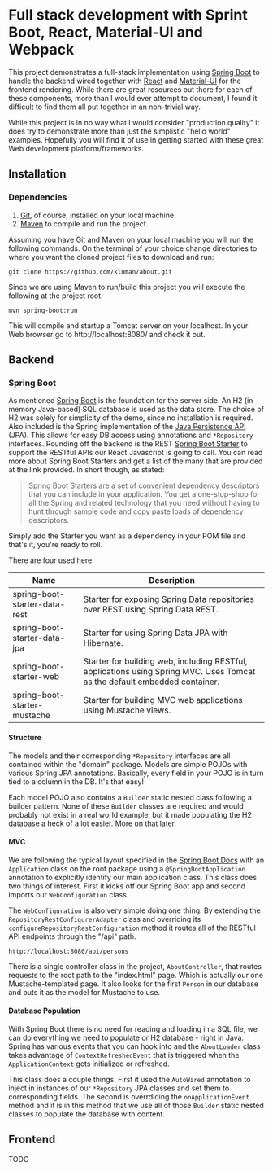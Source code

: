 # Full stack development with Sprint Boot, React, Material-UI and Webpack

This project demonstrates a full-stack implementation using [Spring Boot](https://projects.spring.io/spring-boot/)
to handle the backend wired together with [React](https://facebook.github.io/react/) and 
[Material-UI](https://github.com/callemall/material-ui) for the frontend rendering. 
While there are great resources out there for each of these components, more than 
I would ever attempt to document, I found it difficult to find them all put together
in an non-trivial way.

While this project is in no way what I would consider "production quality" it does
try to demonstrate more than just the simplistic "hello world" examples. Hopefully you
will find it of use in getting started with these great Web development platform/frameworks.

## Installation

### Dependencies

1. [Git](https://git-scm.com/downloads), of course, installed on your local machine. 
2. [Maven](https://maven.apache.org/) to compile and run the project.

Assuming you have Git and Maven on your local machine you will run the following commands. On the terminal of your
choice change directories to where you want the cloned project files to download and run:

```
git clone https://github.com/kluman/about.git
```
Since we are using Maven to run/build this project you will execute the following at the project root.

```
mvn spring-boot:run
```
This will compile and startup a Tomcat server on your localhost. In your Web browser go to http://localhost:8080/
and check it out.


## Backend

### Spring Boot

As mentioned [Spring Boot](https://projects.spring.io/spring-boot/) is the foundation
for the server side. An H2 (in memory Java-based) SQL database is used as the data store. The 
choice of H2 was solely for simplicity of the demo, since no installation is required. 
Also included is the Spring implementation of the [Java Persistence API](http://projects.spring.io/spring-data-jpa/) 
(JPA). This allows for easy DB access using annotations and `*Repository` interfaces.
Rounding off the backend is the REST [Spring Boot
Starter](http://docs.spring.io/spring-boot/docs/current/reference/htmlsingle/#using-boot-starter) to 
support the RESTful APIs our React Javascript is going to call. You can read more about Spring
Boot Starters and get a list of the many that are provided at the link provided. In short though,
as stated:

>Spring Boot Starters are a set of convenient dependency descriptors that you can include 
in your application. You get a one-stop-shop for all the Spring and related technology that you 
need without having to hunt through sample code and copy paste loads of dependency descriptors.

Simply add the Starter you want as a dependency in your POM file and that's it, you're ready to roll.

There are four used here.

|Name                           | Description               
-------------------------------|----------------------------
spring-boot-starter-data-rest  | Starter for exposing Spring Data repositories over REST using Spring Data REST. |
spring-boot-starter-data-jpa   | Starter for using Spring Data JPA with Hibernate.
spring-boot-starter-web        | Starter for building web, including RESTful, applications using Spring MVC. Uses Tomcat as the default embedded container.
spring-boot-starter-mustache   | Starter for building MVC web applications using Mustache views.


#### Structure

The models and their corresponding `*Repository` interfaces are all contained within 
the "domain" package. Models are simple POJOs with various Spring JPA annotations. Basically, 
every field in your POJO is in turn tied to a column in the DB.
It's that easy!

Each model POJO also contains a `Builder` static nested class 
following a builder pattern. None of these `Builder` classes are required and
would probably not exist in a real world example, but it made populating the H2 database
a heck of a lot easier. More on that later.

#### MVC

We are following the typical layout specified in the [Spring Boot Docs](http://docs.spring.io/spring-boot/docs/current/reference/htmlsingle/#using-boot-locating-the-main-class)
with an `Application` class on the root package using a `@SpringBootApplication` annotation to 
explicitly identify our main application class. This class does two things of interest. First it kicks off our Spring
Boot app and second imports our `WebConfiguration` class.
 
The `WebConfiguration` is also very simple doing one thing. By extending the `RepositoryRestConfigurerAdapter`
class and overriding its `configureRepositoryRestConfiguration` method it routes all of the RESTful API 
endpoints through the "/api" path.

```
http://localhost:8080/api/persons
```

There is a single controller class in the project, `AboutController`, that routes requests to the root path to the
"index.html" page. Which is actually our one Mustache-templated page. It also looks for the first `Person` in our
database and puts it as the model for Mustache to use.

#### Database Population

With Spring Boot there is no need for reading and loading in a SQL file, we can do everything we need to populate
or H2 database - right in Java. Spring has various events that you can hook into and the `AboutLoader` class takes 
advantage of `ContextRefreshedEvent` that is triggered when the `ApplicationContext` gets initialized or refreshed.

This class does a couple things. First it used the `AutoWired` annotation to inject in instances of our `*Repository` JPA 
classes and set them to corresponding fields. The second is overrdiding the `onApplicationEvent` method and it is
in this method that we use all of those `Builder` static nested classes to populate the database with content.

## Frontend

TODO
